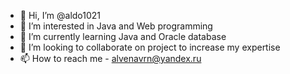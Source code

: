 - 👋 Hi, I’m @aldo1021
- 👀 I’m interested in Java and Web programming
- 🌱 I’m currently learning Java and Oracle database
- 💞️ I’m looking to collaborate on project to increase my expertise
- 📫 How to reach me  - alvenavrn@yandex.ru

<!---
aldo1021/aldo1021 is a ✨ special ✨ repository because its `README.md` (this file) appears on your GitHub profile.
You can click the Preview link to take a look at your changes.
--->
